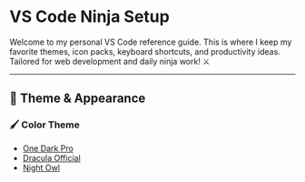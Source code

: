 # VS Code Ninja Setup

Welcome to my personal VS Code reference guide. This is where I keep my favorite themes, icon packs, keyboard shortcuts, and productivity ideas. Tailored for web development and daily ninja work! ⚔️

---

## 🎨 Theme & Appearance

### 🖌️ Color Theme

- [One Dark Pro](https://marketplace.visualstudio.com/items?itemName=zhuangtongfa.Material-theme)
- [Dracula Official](https://marketplace.visualstudio.com/items?itemName=dracula-theme.theme-dracula)
- [Night Owl](https://marketplace.visualstudio.com/items?itemName=sdras.night-owl)
